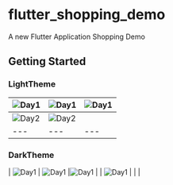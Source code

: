 # flutter_shopping_demo

A new Flutter Application Shopping Demo

## Getting Started
### LightTheme
|  ![Day1](demo/day1_home_ver2.png) | ![Day1](demo/day1_home_ver3.png)   | ![Day1](demo/day2_category.png)   |
|---|---|---|
|  ![Day2](demo/day2_cart.png) |  ![Day2](demo/day2_account.png) |   |
|---|---|---|

### DarkTheme
|  ![Day1](demo/day3/Screenshot_20190721-155553.png) | ![Day1](demo/day3/Screenshot_20190721-155601.png)   |![Day1](demo/day3/Screenshot_20190721-155606.png) |
|  ![Day1](demo/day3/Screenshot_20190721-155611.png) |  |   |
